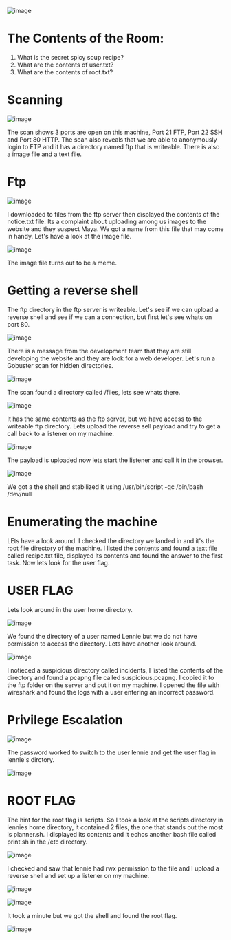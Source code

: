 ![image](https://github.com/seanknght/CTF-Write-ups/assets/149443469/a7d0d14f-9799-47e0-9062-842b855e2757)

# The Contents of the Room:

1. What is the secret spicy soup recipe?
2. What are the contents of user.txt?
3. What are the contents of root.txt?

# Scanning

![image](https://github.com/seanknght/CTF-Write-ups/assets/149443469/df99ef07-4598-4a28-8f0e-743655afa7cc)

The scan shows 3 ports are open on this machine, Port 21 FTP, Port 22 SSH and Port 80 HTTP. The scan also reveals that we are able to anonymously login to FTP and it has a directory named ftp that is writeable. There is also a image file and a text file.

# Ftp

![image](https://github.com/seanknght/CTF-Write-ups/assets/149443469/38a043a1-fca7-438a-83e2-fa6acba7a7f4)

I downloaded to files from the ftp server then displayed the contents of the notice.txt file. Its a complaint about uploading among us images to the website and they suspect Maya. We got a name from this file that may come in handy. Let's have a look at the image file.

![image](https://github.com/seanknght/CTF-Write-ups/assets/149443469/66a148d1-cb70-4569-9772-03b671a0b890)

The image file turns out to be a meme.

# Getting a reverse shell

The ftp directory in the ftp server is writeable. Let's see if we can upload a reverse shell and see if we can a connection, but first let's see whats on port 80.

![image](https://github.com/seanknght/CTF-Write-ups/assets/149443469/ba2962e8-52ab-4246-97fa-b373c0de87bb)

There is a message from the development team that they are still developing the website and they are look for a web developer. Let's run a Gobuster scan for hidden directories.

![image](https://github.com/seanknght/CTF-Write-ups/assets/149443469/91a85465-2c2b-47d5-a3a3-30986f63fea3)

The scan found a directory called /files, lets see whats there.

![image](https://github.com/seanknght/CTF-Write-ups/assets/149443469/8af77b57-b976-47c6-8803-e58ef56fd35a)

It has the same contents as the ftp server, but we have access to the writeable ftp directory. Lets upload the reverse sell payload and try to get a call back to a listener on my machine.

![image](https://github.com/seanknght/CTF-Write-ups/assets/149443469/5942cd22-11cc-4674-8613-0e514808eaba)

The payload is uploaded now lets start the listener and call it in the browser.

![image](https://github.com/seanknght/CTF-Write-ups/assets/149443469/142ceaff-4b33-41d2-86c4-30743374238c)

We got a the shell and stabilized it using /usr/bin/script -qc /bin/bash /dev/null

# Enumerating the machine

LEts have a look around. I checked the directory we landed in and it's the root file directory of the machine. I listed the contents and found a text file called recipe.txt file, displayed its contents and found the answer to the first task. Now lets look for the user flag.

# USER FLAG

Lets look around in the user home directory.

![image](https://github.com/seanknght/CTF-Write-ups/assets/149443469/2a40433e-cb19-42ec-aa53-9450562ed4a2)

We found the directory of a user named Lennie but we do not have permission to access the directory. Lets have another look around.

![image](https://github.com/seanknght/CTF-Write-ups/assets/149443469/a65ff53b-e8c8-4249-b0f1-a3ae8144f30a)

I notieced a suspicious directory called incidents, I listed the contents of the directory and found a pcapng file called suspicious.pcapng. I copied it to the ftp folder on the server and put it on my machine. I opened the file with wireshark and found the logs with a user entering an incorrect password.

# Privilege Escalation

![image](https://github.com/seanknght/CTF-Write-ups/assets/149443469/a6bde3df-c1a7-4631-8901-a7c1d21fae76)

The password worked to switch to the user lennie and get the user flag in lennie's dirctory.

![image](https://github.com/seanknght/CTF-Write-ups/assets/149443469/61606ba1-5b9e-4545-89fa-10686f5b2a97)

# ROOT FLAG

The hint for the root flag is scripts. So I took a look at the scripts directory in lennies home directory, it contained 2 files, the one that stands out the most is planner.sh. I displayed its contents and it echos another bash file called print.sh in the /etc directory. 

![image](https://github.com/seanknght/CTF-Write-ups/assets/149443469/4409b1c9-aca7-4ca5-b157-d660108e0470)

I checked and saw that lennie had rwx permission to the file and I upload a reverse shell and set up a listener on my machine.

![image](https://github.com/seanknght/CTF-Write-ups/assets/149443469/03b633b9-9ae6-43f0-8506-f8c6af12d7fc)

![image](https://github.com/seanknght/CTF-Write-ups/assets/149443469/b5f37fed-c439-4277-a04d-672871d3319a)

It took a minute but we got the shell and found the root flag.

![image](https://github.com/seanknght/CTF-Write-ups/assets/149443469/66eb8783-2274-4ac2-8fa4-ab384eeea102)
















